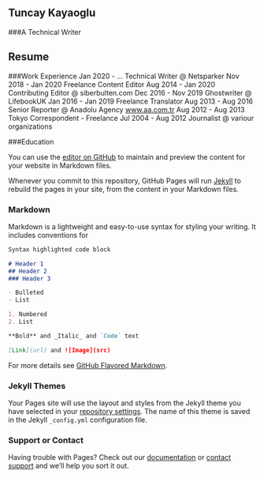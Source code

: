 ## Tuncay Kayaoglu
###A Technical Writer

## Resume
###Work Experience
Jan 2020 - ...		Technical Writer @ Netsparker
Nov 2018 - Jan 2020	Freelance Content Editor 
Aug 2014 - Jan 2020	Contributing Editor @ siberbulten.com
Dec 2016 - Nov 2019	Ghostwriter @ LifebookUK
Jan 2016 - Jan 2019	Freelance Translator
Aug 2013 - Aug 2016	Senior Reporter @ Anadolu Agency www.aa.com.tr
Aug 2012 - Aug 2013	Tokyo Correspondent - Freelance
Jul 2004 - Aug 2012	Journalist @ variour organizations

###Education
 

You can use the [editor on GitHub](https://github.com/tunc-ay/me/edit/main/README.md) to maintain and preview the content for your website in Markdown files.

Whenever you commit to this repository, GitHub Pages will run [Jekyll](https://jekyllrb.com/) to rebuild the pages in your site, from the content in your Markdown files.

### Markdown

Markdown is a lightweight and easy-to-use syntax for styling your writing. It includes conventions for

```markdown
Syntax highlighted code block

# Header 1
## Header 2
### Header 3

- Bulleted
- List

1. Numbered
2. List

**Bold** and _Italic_ and `Code` text

[Link](url) and ![Image](src)
```

For more details see [GitHub Flavored Markdown](https://guides.github.com/features/mastering-markdown/).

### Jekyll Themes

Your Pages site will use the layout and styles from the Jekyll theme you have selected in your [repository settings](https://github.com/tunc-ay/me/settings). The name of this theme is saved in the Jekyll `_config.yml` configuration file.

### Support or Contact

Having trouble with Pages? Check out our [documentation](https://docs.github.com/categories/github-pages-basics/) or [contact support](https://support.github.com/contact) and we’ll help you sort it out.
